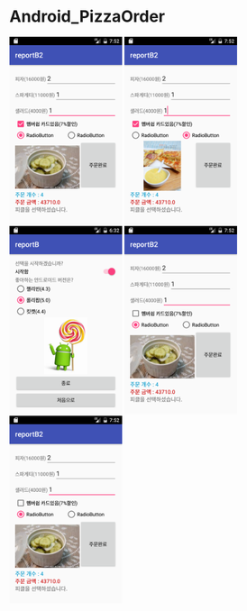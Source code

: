 # Android_PizzaOrder

<img src='https://github.com/kingpyk/Android_PizzaOrder/blob/master/app/pics/sc.png?raw=true' width=200>
<img src='https://github.com/kingpyk/Android_PizzaOrder/blob/master/app/pics/sc1.png?raw=true' width=200>
<img src='https://github.com/kingpyk/Android_PizzaOrder/blob/master/app/pics/sc2.png?raw=true' width=200>
<img src='https://github.com/kingpyk/Android_PizzaOrder/blob/master/app/pics/sc3.png?raw=true' width=200>
<img src='https://github.com/kingpyk/Android_PizzaOrder/blob/master/app/pics/sc4.png?raw=true' width=200>
